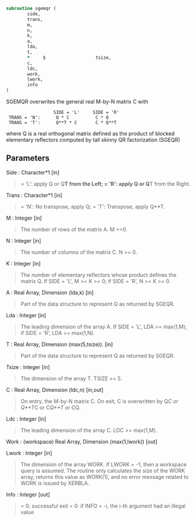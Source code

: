 ```fortran
subroutine sgemqr (
		side,
		trans,
		m,
		n,
		k,
		a,
		lda,
		t,
		*     $                   tsize,
		c,
		ldc,
		work,
		lwork,
		info
)
```

 SGEMQR overwrites the general real M-by-N matrix C with

                      SIDE = 'L'     SIDE = 'R'
     TRANS = 'N':      Q * C          C * Q
     TRANS = 'T':      Q**T * C       C * Q**T

 where Q is a real orthogonal matrix defined as the product
 of blocked elementary reflectors computed by tall skinny
 QR factorization (SGEQR)


## Parameters
Side : Character*1 [in]
> = 'L': apply Q or Q**T from the Left;
> = 'R': apply Q or Q**T from the Right.

Trans : Character*1 [in]
> = 'N':  No transpose, apply Q;
> = 'T':  Transpose, apply Q**T.

M : Integer [in]
> The number of rows of the matrix A.  M >=0.

N : Integer [in]
> The number of columns of the matrix C. N >= 0.

K : Integer [in]
> The number of elementary reflectors whose product defines
> the matrix Q.
> If SIDE = 'L', M >= K >= 0;
> if SIDE = 'R', N >= K >= 0.

A : Real Array, Dimension (lda,k) [in]
> Part of the data structure to represent Q as returned by SGEQR.

Lda : Integer [in]
> The leading dimension of the array A.
> If SIDE = 'L', LDA >= max(1,M);
> if SIDE = 'R', LDA >= max(1,N).

T : Real Array, Dimension (max(5,tsize)). [in]
> Part of the data structure to represent Q as returned by SGEQR.

Tsize : Integer [in]
> The dimension of the array T. TSIZE >= 5.

C : Real Array, Dimension (ldc,n) [in,out]
> On entry, the M-by-N matrix C.
> On exit, C is overwritten by Q*C or Q**T*C or C*Q**T or C*Q.

Ldc : Integer [in]
> The leading dimension of the array C. LDC >= max(1,M).

Work : (workspace) Real Array, Dimension (max(1,lwork)) [out]

Lwork : Integer [in]
> The dimension of the array WORK.
> If LWORK = -1, then a workspace query is assumed. The routine
> only calculates the size of the WORK array, returns this
> value as WORK(1), and no error message related to WORK
> is issued by XERBLA.

Info : Integer [out]
> = 0:  successful exit
> < 0:  if INFO = -i, the i-th argument had an illegal value

